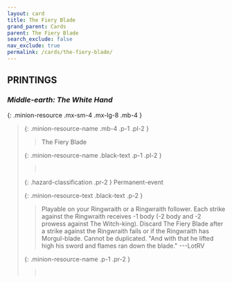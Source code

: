 ```yaml
---
layout: card
title: The Fiery Blade
grand_parent: Cards
parent: The Fiery Blade
search_exclude: false
nav_exclude: true
permalink: /cards/the-fiery-blade/
---
```


## PRINTINGS


### _Middle-earth: The White Hand_

{: .minion-resource .mx-sm-4 .mx-lg-8 .mb-4 }
> {: .minion-resource-name .mb-4 .p-1 .pl-2 }
> > <div class="hazard-mp"></div>
> > <div class="card-name">The Fiery Blade</div>
>
> {: .minion-resource-name .black-text .p-1 .pl-2 }
> > &nbsp;
>
> {: .hazard-classification .pr-2 }
> Permanent-event
>
> {: .minion-resource-text .black-text .p-2 }
> > Playable on your Ringwraith or a Ringwraith follower. Each strike against the Ringwraith receives -1 body (-2 body and -2 prowess against The Witch-king). Discard The Fiery Blade after a strike against the Ringwraith fails or if the Ringwraith has Morgul-blade. Cannot be duplicated.  "And with that he lifted high his sword and flames ran down the blade." ---LotRV 
> 
> {: .minion-resource-name .p-1 .pr-2 }
> > <div class="card-shield"></div>
> > <div class="card-corruption-white">&nbsp;</div>
